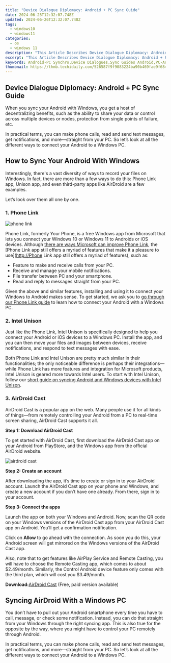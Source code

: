 ```yaml
---
title: "Device Dialogue Diplomacy: Android + PC Sync Guide"
date: 2024-06-25T12:32:07.748Z
updated: 2024-06-26T12:32:07.748Z
tags:
  - windows10
  - windows11
categories:
  - os
  - windows 11
description: "This Article Describes Device Dialogue Diplomacy: Android + PC Sync Guide"
excerpt: "This Article Describes Device Dialogue Diplomacy: Android + PC Sync Guide"
keywords: Android-PC Synchro,Device Dialogues,Sync Guides Android,PC-Android Connexion,Android PC Linkup,Tech Synchronization,Interactive Devices
thumbnail: https://thmb.techidaily.com/526587f9f9083224ba90b469fae9f684a8ef66dad7a99594a73a26d6b57f4450.jpg
---
```


## Device Dialogue Diplomacy: Android + PC Sync Guide

 When you sync your Android with Windows, you get a host of decentralizing benefits, such as the ability to share your data or control across multiple devices or nodes, protection from single points of failure, etc.

 In practical terms, you can make phone calls, read and send text messages, get notifications, and more—straight from your PC. So let’s look at all the different ways to connect your Android to a Windows PC.

## How to Sync Your Android With Windows

 Interestingly, there's a vast diversity of ways to record your files on Windows. In fact, there are more than a few ways to do this: Phone Link app, Unison app, and even third-party apps like AirDroid are a few examples.

 Let’s look over them all one by one.

### 1\. Phone Link

![phone link](https://static1.makeuseofimages.com/wordpress/wp-content/uploads/2023/05/phone-link.jpg)

 Phone Link, formerly Your Phone, is a free Windows app from Microsoft that lets you connect your Windows 10 or Windows 11 to Androids or iOS devices. Although [there are ways Microsoft can improve Phone Link](https://www.makeuseof.com/ways-microsoft-improve-phone-link-windows-11/), the [Phone Link app still offers a myriad of features that make it a pleasure to use](<http://Phone> Link app still offers a myriad of features), such as:

* Feature to make and receive calls from your PC.
* Receive and manage your mobile notifications.
* File transfer between PC and your smartphone.
* Read and reply to messages straight from your PC.

 Given the above and similar features, installing and using it to connect your Windows to Android makes sense. To get started, we ask you to [go through our Phone Link guide](https://www.makeuseof.com/microsoft-your-phone-app-guide/) to learn how to connect your Android with a Windows PC.

### 2\. Intel Unison

 Just like the Phone Link, Intel Unison is specifically designed to help you connect your Android or iOS devices to a Windows PC. Install the app, and you can then move your files and images between devices, receive notifications, and respond to text messages with ease.

 Both Phone Link and Intel Unison are pretty much similar in their functionalities; the only noticeable difference is perhaps their integrations—while Phone Link has more features and integration for Microsoft products, Intel Unison is geared more towards Intel users. To start with Intel Unison, follow our [short guide on syncing Android and Windows devices with Intel Unison](https://www.makeuseof.com/sync-android-ios-device-windows-11-intel-unison/).

### 3\. AirDroid Cast

 AirDroid Cast is a popular app on the web. Many people use it for all kinds of things—from remotely controlling your Android from a PC to real-time screen sharing, AirDroid Cast supports it all.

**Step 1: Download AirDroid Cast**

 To get started with AirDroid Cast, first download the AirDroid Cast app on your Android from PlayStore, and the Windows app from the official AirDroid website.

![airdroid cast](https://static1.makeuseofimages.com/wordpress/wp-content/uploads/2023/05/airdroid-cast.JPG)

**Step 2: Create an account**

 After downloading the app, it’s time to create or sign in to your AirDroid account. Launch the AirDroid Cast app on your phone and Windows, and create a new account if you don’t have one already. From there, sign in to your account.

**Step 3: Connect the apps**

 Launch the app on both your Windows and Android. Now, scan the QR code on your Windows versions of the AirDroid Cast app from your AirDroid Cast app on Android. You’ll get a confirmation notification.

 Click on **Allow** to go ahead with the connection. As soon you do this, your Android screen will get mirrored on the Windows versions of the AirDroid Cast app.

 Also, note that to get features like AirPlay Service and Remote Casting, you will have to choose the Remote Casting app, which comes to about $2.49/month. Similarly, the Control Android device feature only comes with the third plan, which will cost you $3.49/month.

**Download:**[AirDroid Cast](https://www.airdroid.com/cast/) (Free, paid version available)

## Syncing AirDroid With a Windows PC

 You don’t have to pull out your Android smartphone every time you have to call, message, or check some notification. Instead, you can do that straight from your Windows through the right syncing app. This is also true for the opposite by the way, where you might have to control your PC remotely through Android.

 In practical terms, you can make phone calls, read and send text messages, get notifications, and more—straight from your PC. So let’s look at all the different ways to connect your Android to a Windows PC.



<ins class="adsbygoogle"
      style="display:block"
      data-ad-client="ca-pub-7571918770474297"
      data-ad-slot="8358498916"
      data-ad-format="auto"
      data-full-width-responsive="true"></ins>